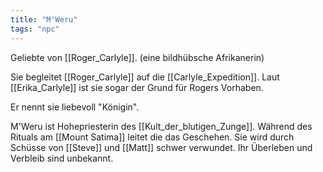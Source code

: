 ```yaml
---
title: "M'Weru"
tags: "npc"
---
```

Geliebte von [[Roger_Carlyle]]. (eine bildhübsche
Afrikanerin)

Sie begleitet [[Roger_Carlyle]] auf die [[Carlyle_Expedition]]. Laut [[Erika_Carlyle]] ist sie sogar der Grund für Rogers Vorhaben.

Er nennt sie liebevoll "Königin".

M'Weru ist Hohepriesterin des [[Kult_der_blutigen_Zunge]]. Während des Rituals am [[Mount Satima]] leitet die das Geschehen. Sie wird durch Schüsse von [[Steve]] und [[Matt]] schwer verwundet. Ihr Überleben und Verbleib sind unbekannt.